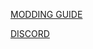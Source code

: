 [MODDING GUIDE](https://github.com/10buttonmushrooms/PVZH-Modding-Wiki/wiki/Home)

[DISCORD](https://discord.gg/9vHNf8tUee)
